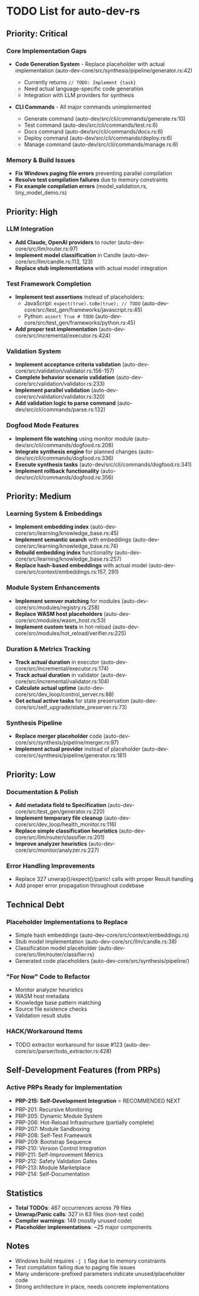 # TODO List for auto-dev-rs

## Priority: Critical

### Core Implementation Gaps
- **Code Generation System** - Replace placeholder with actual implementation (auto-dev-core/src/synthesis/pipeline/generator.rs:42)
  - Currently returns `// TODO: Implement {task}`
  - Need actual language-specific code generation
  - Integration with LLM providers for synthesis

- **CLI Commands** - All major commands unimplemented
  - Generate command (auto-dev/src/cli/commands/generate.rs:10)
  - Test command (auto-dev/src/cli/commands/test.rs:6)
  - Docs command (auto-dev/src/cli/commands/docs.rs:6)
  - Deploy command (auto-dev/src/cli/commands/deploy.rs:6)
  - Manage command (auto-dev/src/cli/commands/manage.rs:6)

### Memory & Build Issues
- **Fix Windows paging file errors** preventing parallel compilation
- **Resolve test compilation failures** due to memory constraints
- **Fix example compilation errors** (model_validation.rs, tiny_model_demo.rs)

## Priority: High

### LLM Integration
- **Add Claude, OpenAI providers** to router (auto-dev-core/src/llm/router.rs:97)
- **Implement model classification** in Candle (auto-dev-core/src/llm/candle.rs:113, 123)
- **Replace stub implementations** with actual model integration

### Test Framework Completion
- **Implement test assertions** instead of placeholders:
  - JavaScript: `expect(true).toBe(true); // TODO` (auto-dev-core/src/test_gen/frameworks/javascript.rs:45)
  - Python: `assert True # TODO` (auto-dev-core/src/test_gen/frameworks/python.rs:45)
- **Add proper test implementation** (auto-dev-core/src/incremental/executor.rs:424)

### Validation System
- **Implement acceptance criteria validation** (auto-dev-core/src/validation/validator.rs:156-157)
- **Complete behavior scenario validation** (auto-dev-core/src/validation/validator.rs:233)
- **Implement parallel validation** (auto-dev-core/src/validation/validator.rs:320)
- **Add validation logic to parse command** (auto-dev/src/cli/commands/parse.rs:132)

### Dogfood Mode Features
- **Implement file watching** using monitor module (auto-dev/src/cli/commands/dogfood.rs:208)
- **Integrate synthesis engine** for planned changes (auto-dev/src/cli/commands/dogfood.rs:336)
- **Execute synthesis tasks** (auto-dev/src/cli/commands/dogfood.rs:341)
- **Implement rollback functionality** (auto-dev/src/cli/commands/dogfood.rs:356)

## Priority: Medium

### Learning System & Embeddings
- **Implement embedding index** (auto-dev-core/src/learning/knowledge_base.rs:45)
- **Implement semantic search** with embeddings (auto-dev-core/src/learning/knowledge_base.rs:74)
- **Rebuild embedding index** functionality (auto-dev-core/src/learning/knowledge_base.rs:257)
- **Replace hash-based embeddings** with actual model (auto-dev-core/src/context/embeddings.rs:157, 291)

### Module System Enhancements
- **Implement semver matching** for modules (auto-dev-core/src/modules/registry.rs:258)
- **Replace WASM host placeholders** (auto-dev-core/src/modules/wasm_host.rs:53)
- **Implement custom tests** in hot-reload (auto-dev-core/src/modules/hot_reload/verifier.rs:225)

### Duration & Metrics Tracking
- **Track actual duration** in executor (auto-dev-core/src/incremental/executor.rs:174)
- **Track actual duration** in validator (auto-dev-core/src/incremental/validator.rs:104)
- **Calculate actual uptime** (auto-dev-core/src/dev_loop/control_server.rs:88)
- **Get actual active tasks** for state preservation (auto-dev-core/src/self_upgrade/state_preserver.rs:73)

### Synthesis Pipeline
- **Replace merger placeholder** code (auto-dev-core/src/synthesis/pipeline/merger.rs:97)
- **Implement actual provider** instead of placeholder (auto-dev-core/src/synthesis/pipeline/generator.rs:181)

## Priority: Low

### Documentation & Polish
- **Add metadata field to Specification** (auto-dev-core/src/test_gen/generator.rs:220)
- **Implement temporary file cleanup** (auto-dev-core/src/dev_loop/health_monitor.rs:116)
- **Replace simple classification heuristics** (auto-dev-core/src/llm/router/classifier.rs:201)
- **Improve analyzer heuristics** (auto-dev-core/src/monitor/analyzer.rs:227)

### Error Handling Improvements
- Replace 327 unwrap()/expect()/panic! calls with proper Result handling
- Add proper error propagation throughout codebase

## Technical Debt

### Placeholder Implementations to Replace
- Simple hash embeddings (auto-dev-core/src/context/embeddings.rs)
- Stub model implementation (auto-dev-core/src/llm/candle.rs:38)
- Classification model placeholder (auto-dev-core/src/llm/router/classifier.rs)
- Generated code placeholders (auto-dev-core/src/synthesis/pipeline/)

### "For Now" Code to Refactor
- Monitor analyzer heuristics
- WASM host metadata
- Knowledge base pattern matching
- Source file existence checks
- Validation result stubs

### HACK/Workaround Items
- TODO extractor workaround for issue #123 (auto-dev-core/src/parser/todo_extractor.rs:428)

## Self-Development Features (from PRPs)

### Active PRPs Ready for Implementation
- **PRP-215: Self-Development Integration** ⭐ RECOMMENDED NEXT
- PRP-201: Recursive Monitoring
- PRP-205: Dynamic Module System
- PRP-206: Hot-Reload Infrastructure (partially complete)
- PRP-207: Module Sandboxing
- PRP-208: Self-Test Framework
- PRP-209: Bootstrap Sequence
- PRP-210: Version Control Integration
- PRP-211: Self-Improvement Metrics
- PRP-212: Safety Validation Gates
- PRP-213: Module Marketplace
- PRP-214: Self-Documentation

## Statistics
- **Total TODOs**: 467 occurrences across 79 files
- **Unwrap/Panic calls**: 327 in 63 files (non-test code)
- **Compiler warnings**: 149 (mostly unused code)
- **Placeholder implementations**: ~25 major components

## Notes
- Windows build requires `-j 1` flag due to memory constraints
- Test compilation failing due to paging file issues
- Many underscore-prefixed parameters indicate unused/placeholder code
- Strong architecture in place, needs concrete implementations
